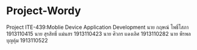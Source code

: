 # Project-Wordy
Project ITE-439:Moblie Device Application Development
นาย กฤษณ์ โพธิ์โสภา 1913110415
นาย สุรสิทธิ์ แม่นสร 1913110423
นาย ศิวกร แดงเลิศ 1913110282
นาย พีรพล บุญคุ้ม 1913110522
